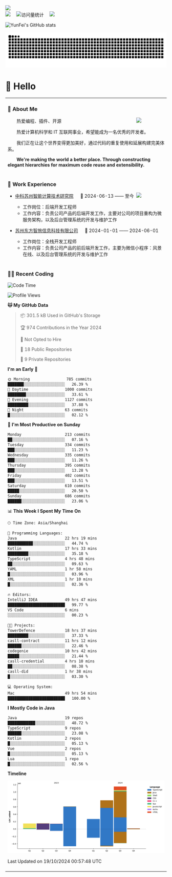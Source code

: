   <!-- dynamic typing effect 动态打字效果 -->
  <div>
    <a href="http://yunfei.plus">
      <img src="https://readme-typing-svg.demolab.com?font=Fira+Code&pause=1000&width=435&lines=console.log(%22Hello%2C%20World%22);祝您今天愉快!&center=true&size=27" />
    </a>
  </div>

  <div>
    <a href="http://yunfei.plus/"><img src="https://img.shields.io/badge/Website-博客-8c36db" /></a>&emsp;
    <!-- visitor -->
    <img src="https://komarev.com/ghpvc/?username=yunfeidog&label=Views&color=orange&style=flat" alt="访问量统计" />&emsp;
    <!-- wakatime -->    
    <a href="https://wakatime.com/@yunfeidog"><img src="https://wakatime.com/badge/user/42d0678c-368b-448b-9a77-5d21c5b55352.svg" /></a>
  </div>

![YunFei's GitHub stats](https://github-readme-stats.vercel.app/api?username=yunfeidog)

![snake](./dist/github-contribution-grid-snake.svg)

#  🙋 Hello

<table>


<tr><td>

### 🤺 About Me

<img align="right" width="88" src="https://cdn.jsdelivr.net/gh/yunfeidog/yunfeidog/assets/images/jobs.png" />

<p>&emsp;&emsp;热爱编程、插件、开源</p>
<p>&emsp;&emsp;热爱计算机科学和 IT 互联网事业，希望能成为一名优秀的开发者。</p>
<p>&emsp;&emsp;我们正在让这个世界变得更加美好，通过代码的重复使用和延展构建完美体系。</p>
<p>&emsp;&emsp;<strong>We're making the world a better place. Through constructing elegant hierarchies for maximum code reuse and extensibility.</strong></p>

</td></tr> 

<tr><td>

### 🏢 Work Experience

<img align="right" width="88" src="https://cdn.jsdelivr.net/gh/yunfeidog/yunfeidog/assets/images/yuanze.png" />

- [中科苏州智能计算技术研究院](http://iict.ac.cn/sy) &emsp; 📌 2024-06-13 —— 至今

  - 工作岗位：后端开发工程师
  - 工作内容：负责公司产品的后端开发工作，主要对公司的项目重构为微服务架构，以及后台管理系统的开发与维护工作

- [苏州东方智旅信息科技有限公司](http://www.leyoobao.com/) &emsp; 📌 2024-01-01 —— 2024-06-01

    - 工作岗位：全栈开发工程师
    - 工作内容：负责公司产品的前后端开发工作，主要为微信小程序：风景在线、以及后台管理系统的开发与维护工作


</td></tr>

<tr><td>

### 👩‍💻 Recent Coding
<!--START_SECTION:waka-->
![Code Time](http://img.shields.io/badge/Code%20Time-1%2C910%20hrs%2027%20mins-blue)

![Profile Views](http://img.shields.io/badge/Profile%20Views-18-blue)

**🐱 My GitHub Data** 

> 📦 301.5 kB Used in GitHub's Storage 
 > 
> 🏆 974 Contributions in the Year 2024
 > 
> 🚫 Not Opted to Hire
 > 
> 📜 18 Public Repositories 
 > 
> 🔑 9 Private Repositories 
 > 
**I'm an Early 🐤** 

```text
🌞 Morning                785 commits         ███████░░░░░░░░░░░░░░░░░░   26.39 % 
🌆 Daytime                1000 commits        ████████░░░░░░░░░░░░░░░░░   33.61 % 
🌃 Evening                1127 commits        █████████░░░░░░░░░░░░░░░░   37.88 % 
🌙 Night                  63 commits          █░░░░░░░░░░░░░░░░░░░░░░░░   02.12 % 
```
📅 **I'm Most Productive on Sunday** 

```text
Monday                   213 commits         ██░░░░░░░░░░░░░░░░░░░░░░░   07.16 % 
Tuesday                  334 commits         ███░░░░░░░░░░░░░░░░░░░░░░   11.23 % 
Wednesday                335 commits         ███░░░░░░░░░░░░░░░░░░░░░░   11.26 % 
Thursday                 395 commits         ███░░░░░░░░░░░░░░░░░░░░░░   13.28 % 
Friday                   402 commits         ███░░░░░░░░░░░░░░░░░░░░░░   13.51 % 
Saturday                 610 commits         █████░░░░░░░░░░░░░░░░░░░░   20.50 % 
Sunday                   686 commits         ██████░░░░░░░░░░░░░░░░░░░   23.06 % 
```


📊 **This Week I Spent My Time On** 

```text
🕑︎ Time Zone: Asia/Shanghai

💬 Programming Languages: 
Java                     22 hrs 19 mins      ███████████░░░░░░░░░░░░░░   44.74 % 
Kotlin                   17 hrs 33 mins      █████████░░░░░░░░░░░░░░░░   35.18 % 
TypeScript               4 hrs 48 mins       ██░░░░░░░░░░░░░░░░░░░░░░░   09.63 % 
YAML                     1 hr 58 mins        █░░░░░░░░░░░░░░░░░░░░░░░░   03.96 % 
XML                      1 hr 10 mins        █░░░░░░░░░░░░░░░░░░░░░░░░   02.36 % 

🔥 Editors: 
IntelliJ IDEA            49 hrs 47 mins      █████████████████████████   99.77 % 
VS Code                  6 mins              ░░░░░░░░░░░░░░░░░░░░░░░░░   00.23 % 

🐱‍💻 Projects: 
TowerDefence             18 hrs 37 mins      █████████░░░░░░░░░░░░░░░░   37.33 % 
casll-contract           11 hrs 12 mins      ██████░░░░░░░░░░░░░░░░░░░   22.46 % 
codegenie                10 hrs 42 mins      █████░░░░░░░░░░░░░░░░░░░░   21.44 % 
casll-credential         4 hrs 10 mins       ██░░░░░░░░░░░░░░░░░░░░░░░   08.38 % 
casll-did                1 hr 38 mins        █░░░░░░░░░░░░░░░░░░░░░░░░   03.30 % 

💻 Operating System: 
Mac                      49 hrs 54 mins      █████████████████████████   100.00 % 
```

**I Mostly Code in Java** 

```text
Java                     19 repos            ████████████░░░░░░░░░░░░░   48.72 % 
TypeScript               9 repos             ██████░░░░░░░░░░░░░░░░░░░   23.08 % 
Kotlin                   2 repos             █░░░░░░░░░░░░░░░░░░░░░░░░   05.13 % 
Vue                      2 repos             █░░░░░░░░░░░░░░░░░░░░░░░░   05.13 % 
Lua                      1 repo              █░░░░░░░░░░░░░░░░░░░░░░░░   02.56 % 
```



**Timeline**

![Lines of Code chart](https://raw.githubusercontent.com/yunfeidog/yunfeidog/main/assets/bar_graph.png)


 Last Updated on 19/10/2024 00:57:48 UTC
<!--END_SECTION:waka-->

</td></tr>




<tr><td>

